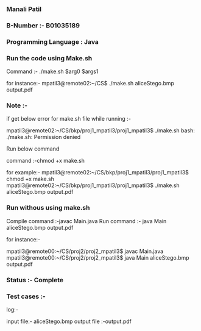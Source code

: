 ### Manali Patil
### B-Number :- B01035189
### Programming Language : Java

### Run the code using Make.sh

Command :- ./make.sh $arg0 $args1 

for instance:-
mpatil3@remote02:~/CS$ ./make.sh aliceStego.bmp output.pdf

### Note :-
if get below error for make.sh file while running :-

mpatil3@remote02:~/CS/bkp/proj1_mpatil3/proj1_mpatil3$ ./make.sh
bash: ./make.sh: Permission denied

Run below command

command :-chmod +x make.sh

for example:-
mpatil3@remote02:~/CS/bkp/proj1_mpatil3/proj1_mpatil3$ chmod +x make.sh
mpatil3@remote02:~/CS/bkp/proj1_mpatil3/proj1_mpatil3$ ./make.sh aliceStego.bmp output.pdf

### Run withous using make.sh

Compile command :-javac Main.java 
Run command :- java Main aliceStego.bmp output.pdf

for instance:-

mpatil3@remote00:~/CS/proj2/proj2_mpatil3$ javac Main.java 
mpatil3@remote00:~/CS/proj2/proj2_mpatil3$ java Main aliceStego.bmp output.pdf


### Status :- Complete

### Test cases :-

log:-

input file:- aliceStego.bmp
output file :-output.pdf 
 

